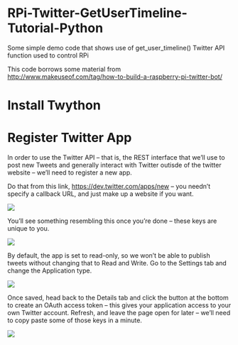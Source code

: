RPi-Twitter-GetUserTimeline-Tutorial-Python
===========================================

Some simple demo code that shows use of get_user_timeline() Twitter API function used to control RPi

This code borrows some material from http://www.makeuseof.com/tag/how-to-build-a-raspberry-pi-twitter-bot/

Install Twython
===============
<pre class="code-text-only" style="display: none;">
<code>sudo apt-get update
sudo apt-get upgrade
sudo apt-get install python-setuptools
sudo easy_install pip
sudo pip install twython</code></pre>

Register Twitter App
====================
In order to use the Twitter API – that is, the REST interface that we’ll use to post new Tweets and generally interact with Twitter outisde of the twitter website – we’ll need to register a new app.

Do that from this link, https://dev.twitter.com/apps/new – you needn’t specify a callback URL, and just make up a website if you want.

<img src ="http://main.makeuseoflimited.netdna-cdn.com/wp-content/uploads/2013/08/new-twitter-app.jpg">

You’ll see something resembling this once you’re done – these keys are unique to you.

<img src ="http://main.makeuseoflimited.netdna-cdn.com/wp-content/uploads/2013/08/twitter-app.jpg">

By default, the app is set to read-only, so we won’t be able to publish tweets without changing that to Read and Write. Go to the Settings tab and change the Application type.

<img src ="http://main.makeuseoflimited.netdna-cdn.com/wp-content/uploads/2013/08/readwrite-access.jpg">

Once saved, head back to the Details tab and click the button at the bottom to create an OAuth access token – this gives your application access to your own Twitter account. Refresh, and leave the page open for later – we’ll need to copy paste some of those keys in a minute.

<img src ="http://main.makeuseoflimited.netdna-cdn.com/wp-content/uploads/2013/08/access-token.jpg">

